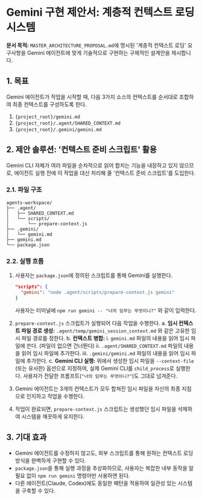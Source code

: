 # Gemini 구현 제안서: 계층적 컨텍스트 로딩 시스템

**문서 목적:** `MASTER_ARCHITECTURE_PROPOSAL.md`에 명시된 '계층적 컨텍스트 로딩' 요구사항을 Gemini 에이전트에 맞게 기술적으로 구현하는 구체적인 설계안을 제시합니다.

## 1. 목표

Gemini 에이전트가 작업을 시작할 때, 다음 3가지 소스의 컨텍스트를 순서대로 조합하여 최종 컨텍스트를 구성하도록 한다.

1.  `{project_root}/gemini.md`
2.  `{project_root}/.agent/SHARED_CONTEXT.md`
3.  `{project_root}/.gemini/gemini.md`

## 2. 제안 솔루션: '컨텍스트 준비 스크립트' 활용

Gemini CLI 자체가 여러 파일을 순차적으로 읽어 합치는 기능을 내장하고 있지 않으므로, 에이전트 실행 전에 이 작업을 대신 처리해 줄 '컨텍스트 준비 스크립트'를 도입한다.

### 2.1. 파일 구조

```
agents-workspace/
├── .agent/
│   ├── SHARED_CONTEXT.md
│   └── scripts/
│       └── prepare-context.js
├── .gemini/
│   └── gemini.md
├── gemini.md
└── package.json
```

### 2.2. 실행 흐름

1.  사용자는 `package.json`에 정의된 스크립트를 통해 Gemini를 실행한다.
    ```json
    "scripts": {
      "gemini": "node .agent/scripts/prepare-context.js gemini"
    }
    ```
    사용자는 터미널에 `npm run gemini -- "너의 임무는 무엇이니?"` 와 같이 입력한다.

2.  `prepare-context.js` 스크립트가 실행되어 다음 작업을 수행한다.
    a. **임시 컨텍스트 파일 경로 생성:** `.agent/temp/gemini_session_context.md` 와 같은 고유한 임시 파일 경로를 정한다.
    b. **컨텍스트 병합:**
        i.  `gemini.md` 파일의 내용을 읽어 임시 파일에 쓴다. (파일이 없으면 건너뛴다)
        ii. `.agent/SHARED_CONTEXT.md` 파일의 내용을 읽어 임시 파일에 추가한다.
        iii. `.gemini/gemini.md` 파일의 내용을 읽어 임시 파일에 추가한다.
    c. **Gemini CLI 실행:** 위에서 생성한 임시 파일을 `--context-file` (또는 유사한) 옵션으로 지정하여, 실제 Gemini CLI를 `child_process`로 실행한다. 사용자가 전달한 프롬프트(`"너의 임무는 무엇이니?"`)도 그대로 넘겨준다.

3.  Gemini 에이전트는 3개의 컨텍스트가 모두 합쳐진 임시 파일을 자신의 최종 지침으로 인지하고 작업을 수행한다.

4.  작업이 완료되면, `prepare-context.js` 스크립트는 생성했던 임시 파일을 삭제하여 시스템을 깨끗하게 유지한다.

## 3. 기대 효과

- Gemini 에이전트를 수정하지 않고도, 외부 스크립트를 통해 원하는 컨텍스트 로딩 방식을 완벽하게 구현할 수 있다.
- `package.json`을 통해 실행 과정을 추상화하므로, 사용자는 복잡한 내부 동작을 알 필요 없이 `npm run gemini` 명령어만 사용하면 된다.
- 다른 에이전트(Claude, Codex)에도 동일한 패턴을 적용하여 일관성 있는 시스템을 구축할 수 있다.
